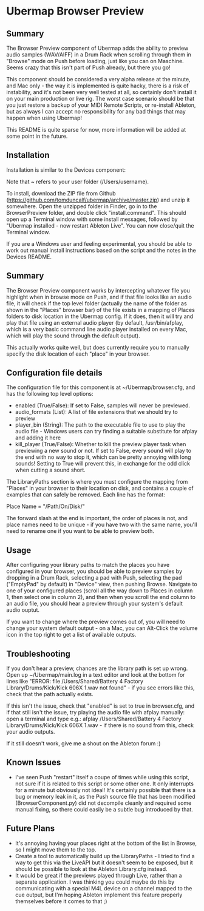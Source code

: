 # Ubermap Browser Preview

## Summary

The Browser Preview component of Ubermap adds the ability to preview audio samples (WAV/AIFF) in a Drum Rack when scrolling through them in "Browse" mode on Push before loading, just like you can on Maschine. Seems crazy that this isn't part of Push already, but there you go!

This component should be considered a very alpha release at the minute, and Mac only - the way it is implemented is quite hacky, there is a risk of instability, and it's not been very well tested at all, so certainly don't install it on your main production or live rig. The worst case scenario should be that you just restore a backup of your MIDI Remote Scripts, or re-install Ableton, but as always I can accept no responsibility for any bad things that may happen when using Ubermap!

This README is quite sparse for now, more information will be added at some point in the future.

## Installation

Installation is similar to the Devices component:

Note that ~ refers to your user folder (/Users/username).

To install, download the ZIP file from Github (https://github.com/tomduncalf/ubermap/archive/master.zip) and unzip it somewhere. Open the unzipped folder in Finder, go in to the BrowserPreview folder, and double click "install.command". This should open up a Terminal window with some install messages, followed by "Ubermap installed - now restart Ableton Live". You can now close/quit the Terminal window.

If you are a Windows user and feeling experimental, you should be able to work out manual install instructions based on the script and the notes in the Devices README.

## Summary

The Browser Preview component works by intercepting whatever file you highlight when in browse mode on Push, and if that file looks like an audio file, it will check if the top level folder (actually the name of the folder as shown in the "Places" browser bar) of the file exists in a mapping of Places folders to disk location in the Ubermap config. If it does, then it will try and play that file using an external audio player (by default, /usr/bin/afplay, which is a very basic command line audio player installed on every Mac, which will play the sound through the default output).

This actually works quite well, but does currently require you to manually specify the disk location of each "place" in your browser.

## Configuration file details

The configuration file for this component is at ~/Ubermap/browser.cfg, and has the following top level options:

- enabled (True/False): If set to False, samples will never be previewed.
- audio_formats (List): A list of file extensions that we should try to preview
- player_bin (String): The path to the executable file to use to play the audio file - Windows users can try finding a suitable substitute for afplay and adding it here
- kill_player (True/False): Whether to kill the preview player task when previewing a new sound or not. If set to False, every sound will play to the end with no way to stop it, which can be pretty annoying with long sounds! Setting to True will prevent this, in exchange for the odd click when cutting a sound short.

The LibraryPaths section is where you must configure the mapping from "Places" in your browser to their location on disk, and contains a couple of examples that can safely be removed. Each line has the format:

Place Name = "/Path/On/Disk/"

The forward slash at the end is important, the order of places is not, and place names need to be unique - if you have two with the same name, you'll need to rename one if you want to be able to preview both.

## Usage

After configuring your library paths to match the places you have configured in your browser, you should be able to preview samples by dropping in a Drum Rack, selecting a pad with Push, selecting the pad ("EmptyPad" by default) in "Device" view, then pushing Browse. Navigate to one of your configured places (scroll all the way down to Places in column 1, then select one in column 2), and then when you scroll the end column to an audio file, you should hear a preview through your system's default audio ouptut.

If you want to change where the preview comes out of, you will need to change your system default output - on a Mac, you can Alt-Click the volume icon in the top right to get a list of available outputs.

## Troubleshooting

If you don't hear a preview, chances are the library path is set up wrong. Open up ~/Ubermap/main.log in a text editor and look at the bottom for lines like "ERROR: file /Users/Shared/Battery 4 Factory Library/Drums/Kick/Kick 606X 1.wav not found" - if you see errors like this, check that the path actually exists.

If this isn't the issue, check that "enabled" is set to true in browser.cfg, and if that still isn't the issue, try playing the audio file with afplay manually: open a terminal and type e.g.: afplay /Users/Shared/Battery 4 Factory Library/Drums/Kick/Kick 606X 1.wav - if there is no sound from this, check your audio outputs.

If it still doesn't work, give me a shout on the Ableton forum :)

## Known Issues

- I've seen Push "restart" itself a coupe of times while using this script, not sure if it is related to this script or some other one. It only interrupts for a minute but obviously not ideal! It's certainly possible that there is a bug or memory leak in it, as the Push source file that has been modified (BrowserComponent.py) did not decompile cleanly and required some manual fixing, so there could easily be a subtle bug introduced by that.

## Future Plans

- It's annoying having your places right at the bottom of the list in Browse, so I might move them to the top.
- Create a tool to automatically build up the LibraryPaths - I tried to find a way to get this via the LiveAPI but it doesn't seem to be exposed, but it should be possible to look at the Ableton Library.cfg instead.
- It would be great if the previews played through Live, rather than a separate application. I was thinking you could maybe do this by communicating with a special M4L device on a channel mapped to the cue output, but I'm hoping Ableton implement this feature properly themselves before it comes to that ;)
